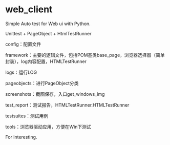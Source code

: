 # web_client

Simple Auto test for Web ui with Python.

Unittest + PageObject + HtmlTestRunner

config：配置文件

framework：主要的逻辑文件，包括POM基类base_page，浏览器选择器（简单封装），log内容配置，HTMLTestRunner

logs：运行LOG

pageobjects：进行PageObject分类

screenshots：截图保存，入口get_windows_img

test_report：测试报告，HTMLTestRunner.HTMLTestRunner

testsuites：测试用例

tools：浏览器驱动应用，方便在Win下测试


For interesting.
